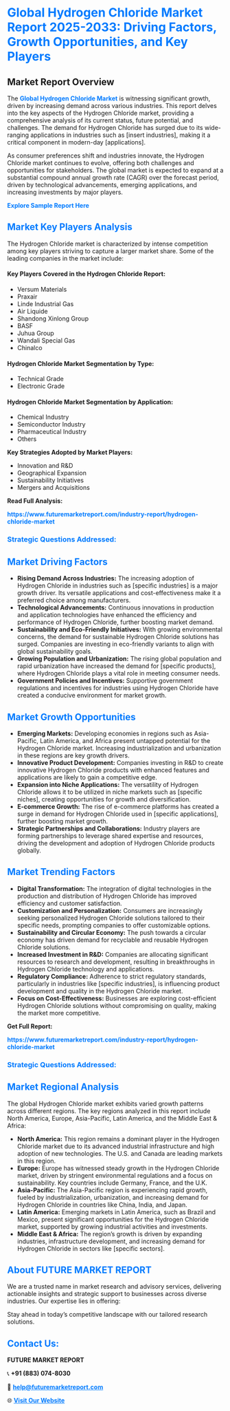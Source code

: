 <h1 style="color: #007BFF;">Global Hydrogen Chloride Market Report 2025-2033: Driving Factors, Growth Opportunities, and Key Players</h1>

<section id="overview">
<h2>Market Report Overview</h2>
<p>The <a href="https://www.futuremarketreport.com/industry-report/hydrogen-chloride-market" style="color: #007BFF; text-decoration: none;"><strong>Global Hydrogen Chloride Market</strong></a> is witnessing significant growth, driven by increasing demand across various industries. This report delves into the key aspects of the Hydrogen Chloride market, providing a comprehensive analysis of its current status, future potential, and challenges. The demand for Hydrogen Chloride has surged due to its wide-ranging applications in industries such as [insert industries], making it a critical component in modern-day [applications].</p>
<p>As consumer preferences shift and industries innovate, the Hydrogen Chloride market continues to evolve, offering both challenges and opportunities for stakeholders. The global market is expected to expand at a substantial compound annual growth rate (CAGR) over the forecast period, driven by technological advancements, emerging applications, and increasing investments by major players.</p>
</section>

<section id="overview">
<p><a href="https://www.futuremarketreport.com/request-sample/reportId=27028" style="color: #007BFF; text-decoration: none;"><strong>Explore Sample Report Here</strong></a></p>
</section>

<section id="key-players">
<h2 style="color: #007BFF;">Market Key Players Analysis</h2>
<p>The Hydrogen Chloride market is characterized by intense competition among key players striving to capture a larger market share. Some of the leading companies in the market include:</p>
<h4>Key Players Covered in the Hydrogen Chloride Report:</h4>
<ul><li>Versum Materials</li><li>Praxair</li><li>Linde Industrial Gas</li><li>Air Liquide</li><li>Shandong Xinlong Group</li><li>BASF</li><li>Juhua Group</li><li>Wandali Special Gas</li><li>Chinalco</li></ul>
<h4>Hydrogen Chloride Market Segmentation by Type:</h4>
<ul><li>Technical Grade</li><li>Electronic Grade</li></ul>

<h4>Hydrogen Chloride Market Segmentation by Application:</h4>
<ul><li>Chemical Industry</li><li>Semiconductor Industry</li><li>Pharmaceutical Industry</li><li>Others</li></ul>
<p><strong>Key Strategies Adopted by Market Players:</strong></p>
<ul>
<li>Innovation and R&D</li>
<li>Geographical Expansion</li>
<li>Sustainability Initiatives</li>
<li>Mergers and Acquisitions</li>
</ul>
</section>

<section>
<p><strong>Read Full Analysis: </strong></p><a href="https://www.futuremarketreport.com/industry-report/hydrogen-chloride-market" style="color: #007BFF; text-decoration: none;"><strong>https://www.futuremarketreport.com/industry-report/hydrogen-chloride-market</strong></a>
<h3 style="color: #007BFF;">Strategic Questions Addressed:</h3>
</section>

<section id="driving-factors">
<h2 style="color: #007BFF;">Market Driving Factors</h2>
<ul>
<li><strong>Rising Demand Across Industries:</strong> The increasing adoption of Hydrogen Chloride in industries such as [specific industries] is a major growth driver. Its versatile applications and cost-effectiveness make it a preferred choice among manufacturers.</li>
<li><strong>Technological Advancements:</strong> Continuous innovations in production and application technologies have enhanced the efficiency and performance of Hydrogen Chloride, further boosting market demand.</li>
<li><strong>Sustainability and Eco-Friendly Initiatives:</strong> With growing environmental concerns, the demand for sustainable Hydrogen Chloride solutions has surged. Companies are investing in eco-friendly variants to align with global sustainability goals.</li>
<li><strong>Growing Population and Urbanization:</strong> The rising global population and rapid urbanization have increased the demand for [specific products], where Hydrogen Chloride plays a vital role in meeting consumer needs.</li>
<li><strong>Government Policies and Incentives:</strong> Supportive government regulations and incentives for industries using Hydrogen Chloride have created a conducive environment for market growth.</li>
</ul>
</section>

<section id="growth-opportunities">
<h2 style="color: #007BFF;">Market Growth Opportunities</h2>
<ul>
<li><strong>Emerging Markets:</strong> Developing economies in regions such as Asia-Pacific, Latin America, and Africa present untapped potential for the Hydrogen Chloride market. Increasing industrialization and urbanization in these regions are key growth drivers.</li>
<li><strong>Innovative Product Development:</strong> Companies investing in R&D to create innovative Hydrogen Chloride products with enhanced features and applications are likely to gain a competitive edge.</li>
<li><strong>Expansion into Niche Applications:</strong> The versatility of Hydrogen Chloride allows it to be utilized in niche markets such as [specific niches], creating opportunities for growth and diversification.</li>
<li><strong>E-commerce Growth:</strong> The rise of e-commerce platforms has created a surge in demand for Hydrogen Chloride used in [specific applications], further boosting market growth.</li>
<li><strong>Strategic Partnerships and Collaborations:</strong> Industry players are forming partnerships to leverage shared expertise and resources, driving the development and adoption of Hydrogen Chloride products globally.</li>
</ul>
</section>

<section id="trending-factors">
<h2 style="color: #007BFF;">Market Trending Factors</h2>
<ul>
<li><strong>Digital Transformation:</strong> The integration of digital technologies in the production and distribution of Hydrogen Chloride has improved efficiency and customer satisfaction.</li>
<li><strong>Customization and Personalization:</strong> Consumers are increasingly seeking personalized Hydrogen Chloride solutions tailored to their specific needs, prompting companies to offer customizable options.</li>
<li><strong>Sustainability and Circular Economy:</strong> The push towards a circular economy has driven demand for recyclable and reusable Hydrogen Chloride solutions.</li>
<li><strong>Increased Investment in R&D:</strong> Companies are allocating significant resources to research and development, resulting in breakthroughs in Hydrogen Chloride technology and applications.</li>
<li><strong>Regulatory Compliance:</strong> Adherence to strict regulatory standards, particularly in industries like [specific industries], is influencing product development and quality in the Hydrogen Chloride market.</li>
<li><strong>Focus on Cost-Effectiveness:</strong> Businesses are exploring cost-efficient Hydrogen Chloride solutions without compromising on quality, making the market more competitive.</li>
</ul>
</section>

<section>
<p><strong>Get Full Report: </strong></p><a href="https://www.futuremarketreport.com/industry-report/hydrogen-chloride-market" style="color: #007BFF; text-decoration: none;"><strong>https://www.futuremarketreport.com/industry-report/hydrogen-chloride-market</strong></a>
<h3 style="color: #007BFF;">Strategic Questions Addressed:</h3>
</section>


<section id="regional-analysis">
<h2 style="color: #007BFF;">Market Regional Analysis</h2>
<p>The global Hydrogen Chloride market exhibits varied growth patterns across different regions. The key regions analyzed in this report include North America, Europe, Asia-Pacific, Latin America, and the Middle East & Africa:</p>
<ul>
<li><strong>North America:</strong> This region remains a dominant player in the Hydrogen Chloride market due to its advanced industrial infrastructure and high adoption of new technologies. The U.S. and Canada are leading markets in this region.</li>
<li><strong>Europe:</strong> Europe has witnessed steady growth in the Hydrogen Chloride market, driven by stringent environmental regulations and a focus on sustainability. Key countries include Germany, France, and the U.K.</li>
<li><strong>Asia-Pacific:</strong> The Asia-Pacific region is experiencing rapid growth, fueled by industrialization, urbanization, and increasing demand for Hydrogen Chloride in countries like China, India, and Japan.</li>
<li><strong>Latin America:</strong> Emerging markets in Latin America, such as Brazil and Mexico, present significant opportunities for the Hydrogen Chloride market, supported by growing industrial activities and investments.</li>
<li><strong>Middle East & Africa:</strong> The region’s growth is driven by expanding industries, infrastructure development, and increasing demand for Hydrogen Chloride in sectors like [specific sectors].</li>
</ul>
</section>

<footer>
<h2 style="color: #007BFF;">About FUTURE MARKET REPORT</h2>
<p>We are a trusted name in market research and advisory services, delivering actionable insights and strategic support to businesses across diverse industries. Our expertise lies in offering:</p>

<p>Stay ahead in today’s competitive landscape with our tailored research solutions.</p>

<h2 style="color: #007BFF;">Contact Us:</h2>
<p><strong>FUTURE MARKET REPORT</strong></p>
<p>📞 <strong>+91 (883) 074-8030</strong></p>
<p>📧 <strong><a href="mailto:help@futuremarketreport.com" style="color: #007BFF;">help@futuremarketreport.com</a></strong></p>
<p>🌐 <strong><a href="https://www.futuremarketreport.com/" style="color: #007BFF;">Visit Our Website</a></strong></p>
</footer>